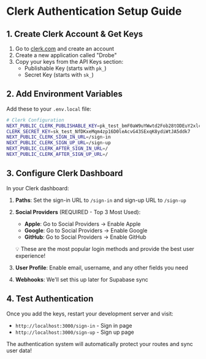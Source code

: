 # Clerk Authentication Setup Guide

## 1. Create Clerk Account & Get Keys

1. Go to [clerk.com](https://clerk.com) and create an account
2. Create a new application called "Drobe"
3. Copy your keys from the API Keys section:
   - Publishable Key (starts with `pk_`)
   - Secret Key (starts with `sk_`)

## 2. Add Environment Variables

Add these to your `.env.local` file:

```bash
# Clerk Configuration
NEXT_PUBLIC_CLERK_PUBLISHABLE_KEY=pk_test_bmF0aW9uYWwtd2Fob28tODEuY2xlcmsuYWNjb3VudHMuZGV2JA
CLERK_SECRET_KEY=sk_test_NfDKxeMqm4zp16D0leAcvG43SExqK8ydiWtJA5ddk7
NEXT_PUBLIC_CLERK_SIGN_IN_URL=/sign-in
NEXT_PUBLIC_CLERK_SIGN_UP_URL=/sign-up
NEXT_PUBLIC_CLERK_AFTER_SIGN_IN_URL=/
NEXT_PUBLIC_CLERK_AFTER_SIGN_UP_URL=/
```

## 3. Configure Clerk Dashboard

In your Clerk dashboard:

1. **Paths**: Set the sign-in URL to `/sign-in` and sign-up URL to `/sign-up`

2. **Social Providers** (REQUIRED - Top 3 Most Used):
   - **Apple**: Go to Social Providers → Enable Apple
   - **Google**: Go to Social Providers → Enable Google  
   - **GitHub**: Go to Social Providers → Enable GitHub
   
   💡 These are the most popular login methods and provide the best user experience!

3. **User Profile**: Enable email, username, and any other fields you need
4. **Webhooks**: We'll set this up later for Supabase sync

## 4. Test Authentication

Once you add the keys, restart your development server and visit:
- `http://localhost:3000/sign-in` - Sign in page
- `http://localhost:3000/sign-up` - Sign up page

The authentication system will automatically protect your routes and sync user data!
